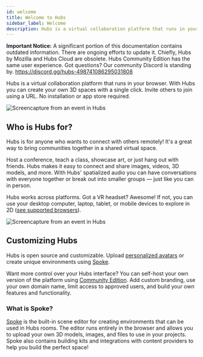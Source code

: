```yaml
---
id: welcome
title: Welcome to Hubs
sidebar_label: Welcome
description: Hubs is a virtual collaboration platform that runs in your browser. With Hubs you can create your own 3D spaces with a single click. Invite others to join using a URL. No installation or app store required.
---
```


**Important Notice:** A significant portion of this documentation contains outdated information.  There are ongoing efforts to update it. Chiefly, Hubs by Mozilla and Hubs Cloud are obsolete.  Hubs Community Edition has the same user experience.  Got questions?  Our community Discord is standing by.  https://discord.gg/hubs-498741086295031808

Hubs is a virtual collaboration platform that runs in your browser. With Hubs you can create your own 3D spaces with a single click. Invite others to join using a URL. No installation or app store required.

![Screencapture from an event in Hubs](img/hubs-business.jpeg)

## Who is Hubs for?

Hubs is for anyone who wants to connect with others remotely! It's a great way to bring communities together in a shared virtual space.

Host a conference, teach a class, showcase art, or just hang out with friends. Hubs makes it easy to connect and share images, videos, 3D models, and more. With Hubs' spatialized audio you can have conversations with everyone together or break out into smaller groups &mdash; just like you can in person.

Hubs works across platforms. Got a VR headset? Awesome! If not, you can use your desktop computer, laptop, tablet, or mobile devices to explore in 2D ([see supported browsers](hubs-create-join-rooms.html#for-2d-experience)).

![Screencapture from an event in Hubs](img/hubs-scenes3.jpeg)

## Customizing Hubs

Hubs is open source and customizable. Upload [personalized avatars](intro-avatars.html) or create unique environments using [Spoke](intro-spoke.html).

Want more control over your Hubs interface? You can self-host your own version of the platform using [Community Edition](admin-intro.html). Add custom branding, use your own domain name, limit access to approved users, and build your own features and functionality.

### What is Spoke?

[Spoke](intro-spoke.html) is the built-in scene editor for creating environments that can be used in Hubs rooms. The editor runs entirely in the browser and allows you to upload your own 3D models, images, and files to use in your projects. Spoke also contains building kits and integrations with content providers to help you build the perfect space!
